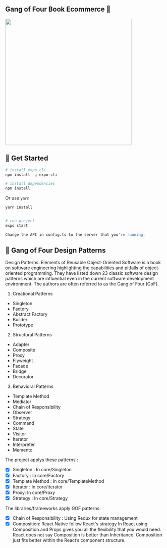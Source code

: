  ## Gang of Four Book Ecommerce 🚀


<div >
<img width="400px" height="400px" src="https://res.cloudinary.com/codingwithvudang/image/upload/v1622117732/logo_hcbfie.png" >


## 🚀 Get Started

```bash
# install expo cli
npm install -g expo-cli
```
``` bash
# install dependencies
npm install
```
Or use `yarn`
``` bash
yarn install
```
``` bash

# run project
expo start
```
``` bash
Change the API in config.ts to the server that you're running. 
```
## 🚀 Gang of Four Design Patterns
Design Patterns: Elements of Reusable Object-Oriented Software is a book on software engineering highlighting the capabilities and pitfalls of object-oriented programming. They have listed down 23 classic software design patterns which are influential even in the current software development environment. The authors are often referred to as the Gang of Four (GoF).

1. Creational Patterns
  - Singleton
  - Factory
  - Abstract Factory
  - Builder
  - Prototype
2. Structural Patterns
  - Adapter
  - Composite
  - Proxy
  - Flyweight
  - Facade
  - Bridge
  - Decorator
3. Behavioral Patterns
  - Template Method
  - Mediator
  - Chain of Responsibility
  - Observer
  - Strategy
  - Command
  - State
  - Visitor
  - Iterator
  - Interpreter
  - Memento

The project applys these patterns :  
  - [X] Singleton : In core/Singleton
  - [X] Factory : In core/Factory
  - [X] Template Method : In core/TemplateMethod 
  - [X] Iterator : In core/Iterator
  - [X] Proxy: In core/Proxy
  - [X] Strategy : In core/Strategy

 The libraries/frameworks apply GOF patterns:
  - [X] Chain of Responsibility : Using Redux for state management
  - [X] Composition: React Native follow React's strategy 
  In React using Composition and Props gives you all the flexibility that you would need. React does not say Composition is better than Inheritance. Composition just fits better within the React’s component structure.
